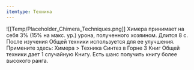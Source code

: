 ```yaml
---
itemtype: Техника
---
```

![[Temp/Placeholder_Chimera_Techniques.png]]
Химера принимает на себя 3% (15% на макс. ур.) урона, полученного хозяином. Длится 8 с. После изучения Общей техники используется для ее улучшения. Примените здесь: Химера > Техника Синтез в Горне 3 Книг Общей техники дает 1 случайную Книгу. Есть шанс получить книгу более высокого ранга.
